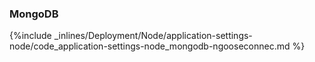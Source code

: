 <!--  usedin: [ _node/deployment/application-settings-node.md] -->


### MongoDB



{%include _inlines/Deployment/Node/application-settings-node/code_application-settings-node_mongodb-ngooseconnec.md %}




